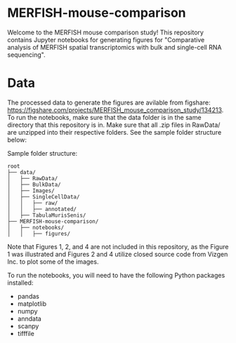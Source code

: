 # MERFISH-mouse-comparison

Welcome to the MERFISH mouse comparison study! This repository contains Jupyter notebooks for generating figures for "Comparative analysis of MERFISH spatial transcriptomics with bulk and single-cell RNA sequencing".

# Data
The processed data to generate the figures are avilable from figshare: https://figshare.com/projects/MERFISH_mouse_comparison_study/134213. To run the notebooks, make sure that the data folder is in the same directory that this repository is in. Make sure that all .zip files in RawData/ are unzipped into their respective folders. See the sample folder structure below:

Sample folder structure:
```
root
├── data/
│   ├── RawData/
│   ├── BulkData/
│   ├── Images/
│   ├── SingleCellData/
│   │   ├── raw/
│   │   ├── annotated/
│   ├── TabulaMurisSenis/
├── MERFISH-mouse-comparison/
│   ├── notebooks/
│   │   ├── figures/
```

Note that Figures 1, 2, and 4 are not included in this repository, as the Figure 1 was illustrated and Figures 2 and 4 utilize closed source code from Vizgen Inc. to plot some of the images.

To run the notebooks, you will need to have the following Python packages installed:
- pandas
- matplotlib
- numpy
- anndata
- scanpy
- tifffile
